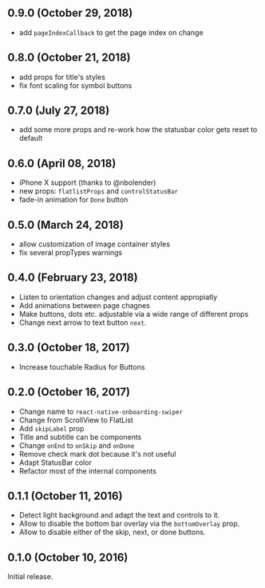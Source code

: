 ## 0.9.0 (October 29, 2018)

* add `pageIndexCallback` to get the page index on change

## 0.8.0 (October 21, 2018)

* add props for title's styles
* fix font scaling for symbol buttons

## 0.7.0 (July 27, 2018)

* add some more props and re-work how the statusbar color gets reset to default

## 0.6.0 (April 08, 2018)

* iPhone X support (thanks to @nbolender)
* new props: `flatlistProps` and `controlStatusBar`
* fade-in animation for `Done` button

## 0.5.0 (March 24, 2018)

* allow customization of image container styles
* fix several propTypes warnings

## 0.4.0 (February 23, 2018)

* Listen to orientation changes and adjust content appropiatly
* Add animations between page chagnes
* Make buttons, dots etc. adjustable via a wide range of different props
* Change next arrow to text button `next`.

## 0.3.0 (October 18, 2017)

* Increase touchable Radius for Buttons

## 0.2.0 (October 16, 2017)

* Change name to `react-native-onboarding-swiper`
* Change from ScrollView to FlatList
* Add `skipLabel` prop
* Title and subtitle can be components
* Change `onEnd` to `onSkip` and `onDone`
* Remove check mark dot because it's not useful
* Adapt StatusBar color
* Refactor most of the internal components

## 0.1.1 (October 11, 2016)

* Detect light background and adapt the text and controls to it.
* Allow to disable the bottom bar overlay via the `bottomOverlay` prop.
* Allow to disable either of the skip, next, or done buttons.

## 0.1.0 (October 10, 2016)

Initial release.
